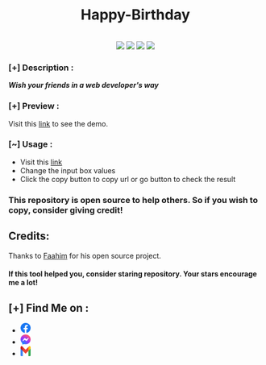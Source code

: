 <h1 align="center">Happy-Birthday</h1>

<p align="center">
  <!-- <img src="https://img.shields.io/github/stars/KasRoudra/Happy-Birthday?style=for-the-badge&color=orange">
  <img src="https://img.shields.io/github/forks/KasRoudra/Happy-Birthday?color=cyan&style=for-the-badge&color=purple">
  <img src="https://img.shields.io/github/issues/KasRoudra/Happy-Birthday?color=red&style=for-the-badge">
  <img src="https://img.shields.io/github/license/KasRoudra/Happy-Birthday?style=for-the-badge&color=blue">   
<br> -->
<br>
  <img src="https://img.shields.io/badge/Author-KasRoudra-purple?style=flat-square">
  <img src="https://img.shields.io/badge/Open%20Source-Yes-cyan?style=flat-square">
  <img src="https://img.shields.io/badge/Made%20in-Bangladesh-green?colorA=%23ff0000&colorB=%23017e40&style=flat-square">
  <img src="https://img.shields.io/badge/Written%20In-Python-blue?style=flat-square">
</p>


### [+] Description :

***Wish your friends in a web developer's way***

### [+] Preview :
Visit this [link](https://kasroudra.github.io/Happy-Birthday/wish) to see the demo.

### [~] Usage :
 - Visit this [link](https://kasroudra.github.io/Happy-Birthday/home)
 - Change the input box values
 - Click the copy button to copy url or go button to check the result

### This repository is open source to help others. So if you wish to copy, consider giving credit!

## Credits: 
Thanks to <a href="https://github.com/faahim/happy-birthday">Faahim</a> for his open source project.

####  If this tool helped you, consider staring repository. Your stars encourage me a lot!

## [+] Find Me on :
<ul>
<li><a href="https://facebook.com/KasRoudra"><img src="https://github.com/KasRoudra/kasweb/raw/main/assets/facebook.png" alt="facebook" width="20px" height="20px"></a></li>
<li><a href="https://m.me/KasRoudra"><img src="https://github.com/KasRoudra/kasweb/raw/main/assets/messenger.png" alt="messenger" width="20px" height="20px"></a></li>
<li><a href="mailto://kasroudrakrd@gmail.com"><img src="https://github.com/KasRoudra/kasweb/raw/main/assets/gmail.png" alt="email" width="20px" height="20px"></a></li>
</ul>
